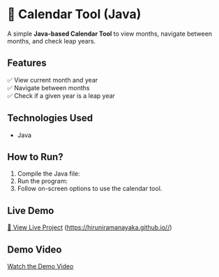 # 📅 Calendar Tool (Java)

A simple **Java-based Calendar Tool** to view months, navigate between months, and check leap years.

## **Features**
✅ View current month and year  
✅ Navigate between months  
✅ Check if a given year is a leap year  

## **Technologies Used**
- Java   

## **How to Run?**
1. Compile the Java file:  
2. Run the program:  
3. Follow on-screen options to use the calendar tool.

## **Live Demo**
[🔗 View Live Project](#) (https://hiruniramanayaka.github.io//)

## **Demo Video**
[Watch the Demo Video](https://youtu.be/ouXeChaPEVE)
